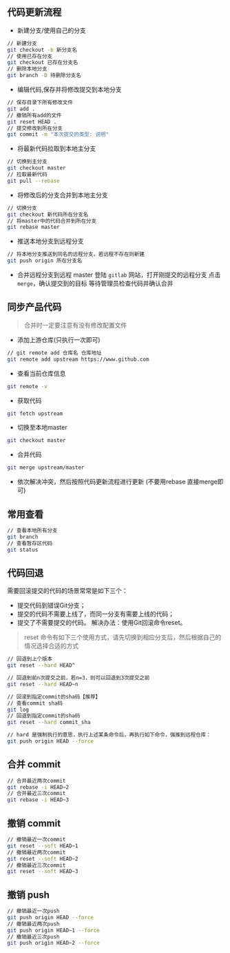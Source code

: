 ## 代码更新流程
- 新建分支/使用自己的分支
```bash
// 新建分支
git checkout -b 新分支名
// 使用已存在分支
git checkout 已存在分支名 
// 删除本地分支
git branch -D 待删除分支名 
```
- 编辑代码,保存并将修改提交到本地分支
```bash
// 保存目录下所有修改文件
git add . 
// 撤销所有add的文件
git reset HEAD . 
// 提交修改到所在分支
git commit -m "本次提交的类型: 说明" 
```
- 将最新代码拉取到本地主分支
```bash
// 切换到主分支
git checkout master 
// 拉取最新代码
git pull --rebase 
```
- 将修改后的分支合并到本地主分支
```bash
// 切换分支
git checkout 新代码所在分支名 
// 将master中的代码合并到所在分支
git rebase master 
```
- 推送本地分支到远程分支
```bash
// 将本地分支推送到同名的远程分支，若远程不存在则新建
git push origin 所在分支名 
```
- 合并远程分支到远程 master
    登陆 `gitlab` 网站，打开刚提交的远程分支
    点击 `merge`，确认提交到的目标
    等待管理员检查代码并确认合并
## 同步产品代码
> 合并时一定要注意有没有修改配置文件

- 添加上游仓库(只执行一次即可) 
```bash
// git remote add 仓库名 仓库地址 
git remote add upstream https://www.github.com
```
- 查看当前仓库信息
```bash
git remote -v
```
- 获取代码
```bash
git fetch upstream
```
- 切换至本地master
```bash
git checkout master
```
- 合并代码 
```bash
git merge upstream/master
```
- 依次解决冲突，然后按照代码更新流程进行更新 (不要用rebase 直接merge即可)

## 常用查看
```bash
// 查看本地所有分支
git branch 
// 查看暂存区代码
git status 
```

## 代码回退
需要回滚提交的代码的场景常常是如下三个：

- 提交代码到错误Git分支；
- 提交的代码不需要上线了，而同一分支有需要上线的代码；
- 提交了不需要提交的代码。
解决办法：使用Git回滚命令reset。
> reset 命令有如下三个使用方式，请先切换到相应分支后，然后根据自己的情况选择合适的方式
```bash
// 回退到上个版本
git reset --hard HEAD^  

// 回退到前n次提交之前，若n=3，则可以回退到3次提交之前
git reset --hard HEAD~n

// 回滚到指定commit的sha码【推荐】
// 查看commit sha码
git log 
// 回退到指定commit的sha码
git reset --hard commit_sha 

// hard 是强制执行的意思，执行上述某条命令后，再执行如下命令，强推到远程仓库：
git push origin HEAD --force
```
## 合并 commit
```bash
// 合并最近两次commit
git rebase -i HEAD~2
// 合并最近三次commit
git rebase -i HEAD~3
```

## 撤销 commit
```bash
// 撤销最近一次commit
git reset --soft HEAD~1
// 撤销最近两次commit
git reset --soft HEAD~2
// 撤销最近三次commit
git reset --soft HEAD~3
```
    
## 撤销 push
```bash
// 撤销最近一次push
git push origin HEAD --force
// 撤销最近两次push
git push origin HEAD~1 --force
// 撤销最近三次push
git push origin HEAD~2 --force
```

<!-- ## 版本管理 -->

<!-- ## 分支管理 -->

<!-- ## 问题备忘
- 为什么用rebase而不用merge?
    * 虽然merge更加的简单，但是merge会造成合并路线的混乱、不够简洁。rebase可以让线路保持单一，更方便查看。其实是项目要求所致
- 为什么要将最新代码拉取到本地？
    * 保证代码的统一，而且git要求这么做，如果你push的代码的基础不是最新版本，git就会拒绝你的提交请求。
- 我在rebase过程中出现了冲突如何解决？
    * 查看冲突并解决冲突（一般都是两人修改了同一处代码）
    * add . 添加修改后的文件(无需commit)
    * git rebase --continue 继续执行rebase
- 为什么不直接把本地分支推送到远程master?
    * 在gitlab中远程master默认受保护，拒绝进行跨分支提交。
- 从远程分支合并到远程master的时候有必要检查目标么？
    * 很有必要，不然合并到了其他master会有人骂你。(*^▽^*) -->